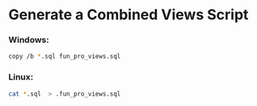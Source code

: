 # Generate a Combined Views Script

### Windows:
```bash
copy /b *.sql fun_pro_views.sql
```

### Linux:
```sh
cat *.sql  > .fun_pro_views.sql
```
